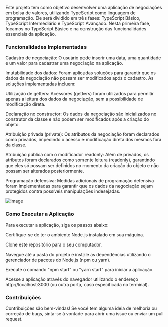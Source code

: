 Este projeto tem como objetivo desenvolver uma aplicação de negociações em bolsa de valores, utilizando TypeScript como linguagem de programação. Ele será dividido em três fases: TypeScript Básico, TypeScript Intermediário e TypeScript Avançado. Nesta primeira fase, focamos no TypeScript Básico e na construção das funcionalidades essenciais da aplicação.

<h3>Funcionalidades Implementadas</h3>
Cadastro de negociação: O usuário pode inserir uma data, uma quantidade e um valor para cadastrar uma negociação na aplicação.

Imutabilidade dos dados: Foram aplicadas soluções para garantir que os dados da negociação não possam ser modificados após o cadastro. As soluções implementadas incluem:

Utilização de getters: Acessores (getters) foram utilizados para permitir apenas a leitura dos dados da negociação, sem a possibilidade de modificação direta.

Declaração no constructor: Os dados da negociação são inicializados no construtor da classe e não podem ser modificados após a criação do objeto.

Atribuição privada (private): Os atributos da negociação foram declarados como privados, impedindo o acesso e modificação direta dos mesmos fora da classe.

Atribuição pública com o modificador readonly: Além de privados, os atributos foram declarados como somente leitura (readonly), garantindo que eles só possam ser definidos no momento da criação do objeto e não possam ser alterados posteriormente.

Programação defensiva: Medidas adicionais de programação defensiva foram implementadas para garantir que os dados da negociação sejam protegidos contra possíveis manipulações indesejadas.

![image](https://github.com/KatiaSonally/aplicacao-bolsa/assets/119110042/caf7c380-b9d8-4c92-8dbe-6afa8d652a8f)

<h3>Como Executar a Aplicação</h3>
Para executar a aplicação, siga os passos abaixo:

Certifique-se de ter o ambiente Node.js instalado em sua máquina.

Clone este repositório para o seu computador.

Navegue até a pasta do projeto e instale as dependências utilizando o gerenciador de pacotes do Node.js (npm ou yarn).

Execute o comando "npm start" ou "yarn start" para iniciar a aplicação.

Acesse a aplicação através do navegador utilizando o endereço http://localhost:3000 (ou outra porta, caso especificada no terminal).

<h3>Contribuições</h3>
Contribuições são bem-vindas! Se você tem alguma ideia de melhoria ou correção de bugs, sinta-se à vontade para abrir uma issue ou enviar um pull request.
